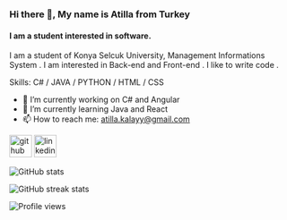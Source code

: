 ### Hi there 👋, My name is Atilla from Turkey 
#### I am a student interested in software.
I am a student of Konya Selcuk University, Management Informations System . I am interested in Back-end and Front-end . I like to write code .

Skills: C# / JAVA / PYTHON / HTML / CSS

- 🔭 I’m currently working on C# and Angular 
- 🌱 I’m currently learning Java and React 
- 📫 How to reach me: atilla.kalayy@gmail.com 


[<img src='https://cdn.jsdelivr.net/npm/simple-icons@3.0.1/icons/github.svg' alt='github' height='40'>](https://github.com/atillakalay)  [<img src='https://cdn.jsdelivr.net/npm/simple-icons@3.0.1/icons/linkedin.svg' alt='linkedin' height='40'>](https://www.linkedin.com/in/atilla-kalay-0a6274163/)  

![GitHub stats](https://github-readme-stats.vercel.app/api?username=atillakalay&show_icons=true&count_private=true)  

![GitHub streak stats](https://github-readme-streak-stats.herokuapp.com/?user=atilla-kalay-0a6274163/)  

![Profile views](https://gpvc.arturio.dev/atillakalay)  
